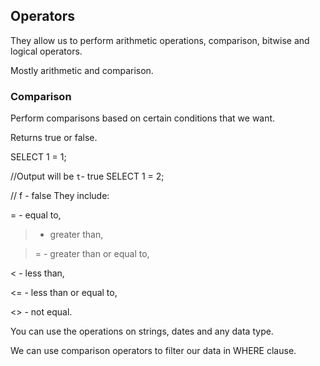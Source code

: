 ## Operators
They allow us to perform arithmetic operations, comparison, bitwise and logical operators.

Mostly arithmetic and comparison.
### Comparison
Perform comparisons based on certain conditions that we want.

Returns true or false.

SELECT 1 = 1;

//Output will be `t`- true
SELECT 1 = 2;

// f - false
They include:

= - equal to,

> - greater than,

>= - greater than or equal to,

< - less than,

<= - less than or equal to,

<> - not equal.

You can use the operations on strings, dates and any data type.

We can use comparison operators to filter our data in WHERE clause.